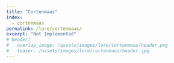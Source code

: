 ```yaml
---
title: "Cortenmaas"
index:
  - cortenmaas
permalink: /lore/cortenmaas/
excerpt: "Not Implemented"
# header:
#   overlay_image: /assets/images/lore/cortenmaas/header.png
#   teaser: /assets/images/lore/cortenmaas/header.jpg
---
```

